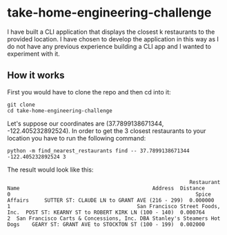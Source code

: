 # take-home-engineering-challenge

I have built a CLI application that displays the closest k restaurants to the provided location. I have chosen to develop the application in this way as
I do not have any previous experience building a CLI app and I wanted to experiment with it.

## How it works

First you would have to clone the repo and then cd into it:
```
git clone 
cd take-home-engineering-challenge
```
Let's suppose our coordinates are (37.7899138671344, -122.405232892524). In order to get the 3 closest restaurants to your location you have to run the following command:

```
python -m find_nearest_restaurants find -- 37.7899138671344 -122.405232892524 3 
```
The result would look like this:
```
                                                           Restaurant Name                                           Address  Distance
0                                                            Spice Affairs     SUTTER ST: CLAUDE LN to GRANT AVE (216 - 299)  0.000000
1                                         San Francisco Street Foods, Inc.  POST ST: KEARNY ST to ROBERT KIRK LN (100 - 140)  0.000764
2  San Francisco Carts & Concessions, Inc. DBA Stanley's Steamers Hot Dogs    GEARY ST: GRANT AVE to STOCKTON ST (100 - 199)  0.002000
```



